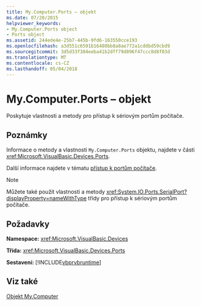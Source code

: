 ```yaml
---
title: My.Computer.Ports – objekt
ms.date: 07/20/2015
helpviewer_keywords:
- My.Computer.Ports object
- Ports object
ms.assetid: 244ede4e-25b7-445b-9fd6-163550cce193
ms.openlocfilehash: a3d551c6591b16480bb8a8ae772a1cddbd59cbd9
ms.sourcegitcommit: 3d5d33f384eeba41b2dff79d096f47ccc8d8f03d
ms.translationtype: MT
ms.contentlocale: cs-CZ
ms.lasthandoff: 05/04/2018
---
```

# <a name="mycomputerports-object"></a>My.Computer.Ports – objekt
Poskytuje vlastnosti a metody pro přístup k sériovým portům počítače.  
  
## <a name="remarks"></a>Poznámky  
 Informace o metody a vlastnosti `My.Computer.Ports` objektu, najdete v části <xref:Microsoft.VisualBasic.Devices.Ports>.  
  
 Další informace najdete v tématu [přístup k portům počítače](../../../visual-basic/developing-apps/programming/computer-resources/accessing-the-computer-s-ports.md).  
  
> [!NOTE]
>  Můžete také použít vlastnosti a metody <xref:System.IO.Ports.SerialPort?displayProperty=nameWithType> třídy pro přístup k sériovým portům počítače.  
  
## <a name="requirements"></a>Požadavky  
 **Namespace:** <xref:Microsoft.VisualBasic.Devices>  
  
 **Třída:** <xref:Microsoft.VisualBasic.Devices.Ports>  
  
 **Sestavení:** [!INCLUDE[vbprvbruntime](~/includes/vbprvbruntime-md.md)]  
  
## <a name="see-also"></a>Viz také  
 [Objekt My.Computer](../../../visual-basic/language-reference/objects/my-computer-object.md)
